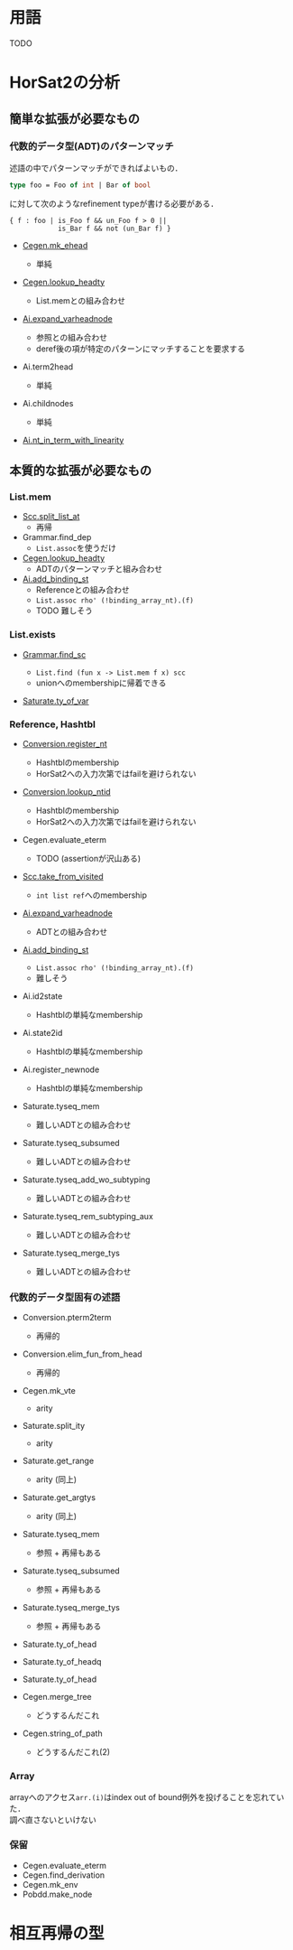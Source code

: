 
# 用語

TODO

# HorSat2の分析

## 簡単な拡張が必要なもの

### 代数的データ型(ADT)のパターンマッチ

述語の中でパターンマッチができればよいもの．

```ocaml
type foo = Foo of int | Bar of bool
```

に対して次のようなrefinement typeが書ける必要がある．

```
{ f : foo | is_Foo f && un_Foo f > 0 ||
            is_Bar f && not (un_Bar f) }
```

+ [Cegen.mk_ehead](./ADT_easy.md#mk_ehead)
    + 単純

+ [Cegen.lookup_headty](./List.mem.md#lookup_headty)
    + List.memとの組み合わせ

+ [Ai.expand_varheadnode](./ADT_easy.md#expand_varheadnode)
    + 参照との組み合わせ
    + deref後の項が特定のパターンにマッチすることを要求する

+ Ai.term2head
    + 単純

+ Ai.childnodes
    + 単純

+ [Ai.nt_in_term_with_linearity](./ADT_easy.md#nt_in_term_with_linearity)

## 本質的な拡張が必要なもの

### List.mem

+ [Scc.split_list_at](./List.mem.md#split_list_at)
    + 再帰
+ Grammar.find_dep
    + `List.assoc`を使うだけ
+ [Cegen.lookup_headty](./List.mem.md#lookup_headty)
    + ADTのパターンマッチと組み合わせ
+ [Ai.add_binding_st](./List.mem.md#add_binding_st)
    + Referenceとの組み合わせ
    + `List.assoc rho' (!binding_array_nt).(f)`
    + TODO 難しそう

### List.exists

+ [Grammar.find_sc](./List.mem.md#find_sc)
    + `List.find (fun x -> List.mem f x) scc`
    + unionへのmembershipに帰着できる

+ [Saturate.ty_of_var](./List.mem.md#ty_of_var)

### Reference, Hashtbl



+ [Conversion.register_nt](./Hashtbl.md#register_nt)
    + Hashtblのmembership
    + HorSat2への入力次第ではfailを避けられない

+ [Conversion.lookup_ntid](./Hashtbl.md#lookup_ntid)
    + Hashtblのmembership
    + HorSat2への入力次第ではfailを避けられない

+ Cegen.evaluate_eterm
    + TODO (assertionが沢山ある)

+ [Scc.take_from_visited](./Reference.md#take_from_visited)
    + `int list ref`へのmembership

+ [Ai.expand_varheadnode](./ADT_easy.md#expand_varheadnode)
    + ADTとの組み合わせ

+ [Ai.add_binding_st](./List.mem.md#add_binding_st)
    + `List.assoc rho' (!binding_array_nt).(f)`
    + 難しそう

+ Ai.id2state
    + Hashtblの単純なmembership

+ Ai.state2id
    + Hashtblの単純なmembership

+ Ai.register_newnode
    + Hashtblの単純なmembership

+ Saturate.tyseq_mem
    + 難しいADTとの組み合わせ
+ Saturate.tyseq_subsumed
    + 難しいADTとの組み合わせ
+ Saturate.tyseq_add_wo_subtyping
    + 難しいADTとの組み合わせ
+ Saturate.tyseq_rem_subtyping_aux
    + 難しいADTとの組み合わせ
+ Saturate.tyseq_merge_tys
    + 難しいADTとの組み合わせ


### 代数的データ型固有の述語

+ Conversion.pterm2term
    + 再帰的

+ Conversion.elim_fun_from_head
    + 再帰的

+ Cegen.mk_vte
    + arity

+ Saturate.split_ity
    + arity

+ Saturate.get_range
    + arity (同上)

+ Saturate.get_argtys
    + arity (同上)

+ Saturate.tyseq_mem
    + 参照 + 再帰もある

+ Saturate.tyseq_subsumed
    + 参照 + 再帰もある

+ Saturate.tyseq_merge_tys
    + 参照 + 再帰もある

+ Saturate.ty_of_head

+ Saturate.ty_of_headq

+ Saturate.ty_of_head

+ Cegen.merge_tree
    + どうするんだこれ
+ Cegen.string_of_path
    + どうするんだこれ(2)


### Array

arrayへのアクセス`arr.(i)`はindex out of bound例外を投げることを忘れていた．  
調べ直さないといけない

### 保留

+ Cegen.evaluate_eterm
+ Cegen.find_derivation
+ Cegen.mk_env
+ Pobdd.make_node

# 相互再帰の型



